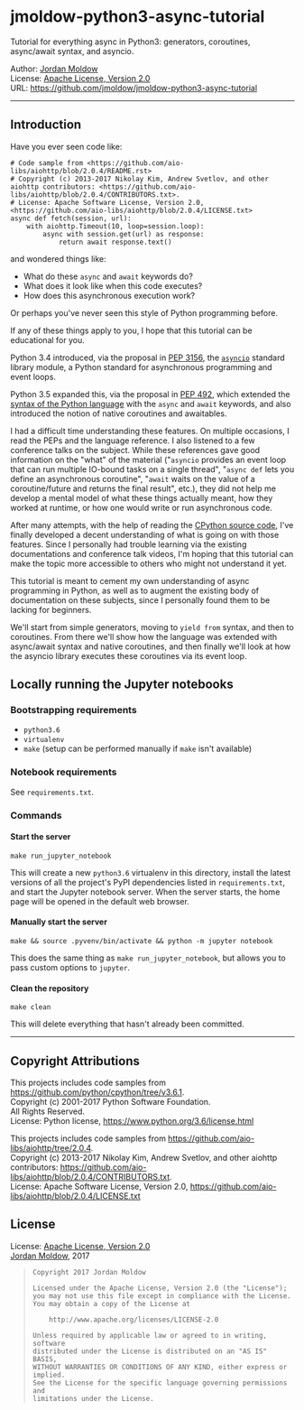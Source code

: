 # jmoldow-python3-async-tutorial
Tutorial for everything async in Python3: generators, coroutines, async/await syntax, and asyncio.

Author: [Jordan Moldow][]  
License: [Apache License, Version 2.0][Apache License]  
URL: <https://github.com/jmoldow/jmoldow-python3-async-tutorial>

---------------------------------------

## Introduction

Have you ever seen code like:

    # Code sample from <https://github.com/aio-libs/aiohttp/blob/2.0.4/README.rst>
    # Copyright (c) 2013-2017 Nikolay Kim, Andrew Svetlov, and other aiohttp contributors: <https://github.com/aio-libs/aiohttp/blob/2.0.4/CONTRIBUTORS.txt>.
    # License: Apache Software License, Version 2.0, <https://github.com/aio-libs/aiohttp/blob/2.0.4/LICENSE.txt>
    async def fetch(session, url):
        with aiohttp.Timeout(10, loop=session.loop):
            async with session.get(url) as response:
                return await response.text()

and wondered things like:
- What do these ``async`` and ``await`` keywords do?
- What does it look like when this code executes?
- How does this asynchronous execution work?

Or perhaps you've never seen this style of Python programming before.

If any of these things apply to you, I hope that this tutorial can be
educational for you.

Python 3.4 introduced, via the proposal in [PEP 3156][], the
[``asyncio``][asyncio docs] standard library module, a Python standard for
asynchronous programming and event loops.

Python 3.5 expanded this, via the proposal in [PEP 492][], which extended the
[syntax of the Python language][Python language data model reference] with the
``async`` and ``await`` keywords, and also introduced the notion of native
coroutines and awaitables.

I had a difficult time understanding these features. On multiple occasions, I
read the PEPs and the language reference. I also listened to a few conference
talks on the subject. While these references gave good information on the
"what" of the material ("``asyncio`` provides an event loop that can run
multiple IO-bound tasks on a single thread", "``async def`` lets you define an
asynchronous coroutine", "``await`` waits on the value of a coroutine/future
and returns the final result", etc.), they did not help me develop a mental
model of what these things actually meant, how they worked at runtime, or how
one would write or run asynchronous code.

After many attempts, with the help of reading the [CPython source code][], I've
finally developed a decent understanding of what is going on with those
features. Since I personally had trouble learning via the existing
documentations and conference talk videos, I'm hoping that this tutorial can
make the topic more accessible to others who might not understand it yet.

This tutorial is meant to cement my own understanding of async programming in
Python, as well as to augment the existing body of documentation on these
subjects, since I personally found them to be lacking for beginners.

We'll start from simple generators, moving to `yield from` syntax, and then to
coroutines. From there we'll show how the language was extended with
async/await syntax and native coroutines, and then finally we'll look at how
the asyncio library executes these coroutines via its event loop.

[PEP 3156]: <https://www.python.org/dev/peps/pep-3156/> 'PEP 3156 -- Asynchronous IO Support Rebooted: the "asyncio" Module'
[PEP 492]: <https://www.python.org/dev/peps/pep-0492/> 'PEP 492 -- Coroutines with async and await syntax'
[CPython source code]: <https://github.com/python/cpython> 'The source code of the C core reference implementation of Python'
[asyncio docs]: <https://docs.python.org/3.4/library/asyncio.html> 'asyncio - Asynchronous I/O, event loop, coroutines and tasks'
[Python language data model reference]: <https://docs.python.org/3.5/reference/datamodel.html> 'Python language data model reference'

## Locally running the Jupyter notebooks

### Bootstrapping requirements

- ``python3.6``
- ``virtualenv``
- ``make`` (setup can be performed manually if ``make`` isn't available)

### Notebook requirements

See ``requirements.txt``.

### Commands

#### Start the server

    make run_jupyter_notebook

This will create a new ``python3.6`` virtualenv in this directory, install the
latest versions of all the project's PyPI dependencies listed in
``requirements.txt``, and start the Jupyter notebook server. When the server
starts, the home page will be opened in the default web browser.

#### Manually start the server

    make && source .pyvenv/bin/activate && python -m jupyter notebook

This does the same thing as ``make run_jupyter_notebook``, but allows you to
pass custom options to `jupyter`.

#### Clean the repository

    make clean

This will delete everything that hasn't already been committed.

---------------------------------------

## Copyright Attributions

This projects includes code samples from <https://github.com/python/cpython/tree/v3.6.1>.  
Copyright (c) 2001-2017 Python Software Foundation.  
All Rights Reserved.  
License: Python license, <https://www.python.org/3.6/license.html>

This projects includes code samples from <https://github.com/aio-libs/aiohttp/tree/2.0.4>.  
Copyright (c) 2013-2017 Nikolay Kim, Andrew Svetlov, and other aiohttp contributors: <https://github.com/aio-libs/aiohttp/blob/2.0.4/CONTRIBUTORS.txt>.  
License: Apache Software License, Version 2.0, <https://github.com/aio-libs/aiohttp/blob/2.0.4/LICENSE.txt>

## License

License: [Apache License, Version 2.0][Apache License]  
[Jordan Moldow][], 2017

>     Copyright 2017 Jordan Moldow
>
>     Licensed under the Apache License, Version 2.0 (the "License");
>     you may not use this file except in compliance with the License.
>     You may obtain a copy of the License at
>
>         http://www.apache.org/licenses/LICENSE-2.0
>
>     Unless required by applicable law or agreed to in writing, software
>     distributed under the License is distributed on an "AS IS" BASIS,
>     WITHOUT WARRANTIES OR CONDITIONS OF ANY KIND, either express or implied.
>     See the License for the specific language governing permissions and
>     limitations under the License.

[Jordan Moldow]: <https://github.com/jmoldow> "Jordan Moldow"
[Apache License]: <http://www.apache.org/licenses/LICENSE-2.0> "Apache License, Version 2.0"
